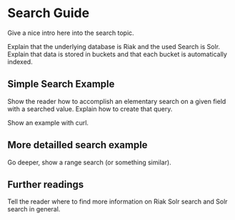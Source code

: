 # Search Guide

Give a nice intro here into the search topic.

Explain that the underlying database is Riak and the used Search is Solr. Explain that data is stored in buckets and that each bucket is automatically indexed.

## Simple Search Example

Show the reader how to accomplish an elementary search on a given field with a searched value. Explain how to create that query.

Show an example with curl.

## More detailled search example

Go deeper, show a range search (or something similar).

## Further readings

Tell the reader where to find more information on Riak Solr search and Solr search in general.
